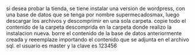 si desea probar la tienda, se tiene instalar una version de wordpress, con una base de datos que se tenga por nombre supermecadosmax, luego  descargar los archivos y descomprimir en una sola carpeta. 
copie todo el contenido de la carpeta descomprida en la carpeta donde realizo la instalacion nueva.
borre el contenido de la base de datos anteriormente creada y reeemplaze importando el contenido que se adjunta en el archivo sql.
el usuario es master y la clave es 123456

